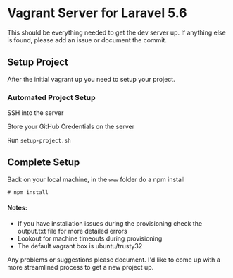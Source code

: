 # Vagrant Server for Laravel 5.6 

This should be everything needed to get the dev server up. If anything else is found, please add an issue or document the commit.

## Setup Project

After the initial vagrant up you need to setup your project.

### Automated Project Setup
SSH into the server

Store your GitHub Credentials on the server

Run `setup-project.sh`

## Complete Setup
Back on your local machine, in the `www` folder do a npm install

```
# npm install
```

#### Notes:
* If you have installation issues during the provisioning check the output.txt file for more detailed errors
* Lookout for machine timeouts during provisioning
* The default vagrant box is ubuntu/trusty32

Any problems or suggestions please document. I'd like to come up with a more streamlined process to get a new project up.

